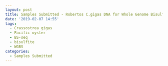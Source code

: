 ```yaml
---
layout: post
title: Samples Submitted - Robertos C.gigas DNA for Whole Genome Bisulfite Sequencing (Genewiz)
date: '2019-02-07 14:55'
tags:
  - Crassostrea gigas
  - Pacific oyster
  - BS-seq
  - bisulfite
  - WGBS
categories:
  - Samples Submitted
---
```

